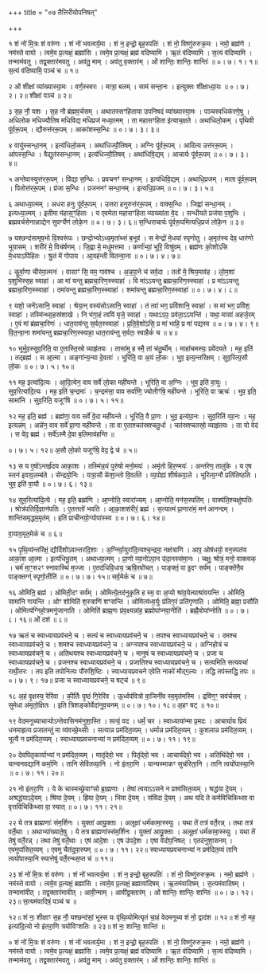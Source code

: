 +++
title = "०७ तैत्तिरीयोपनिषत्"

+++


१ शं नो॑ मि॒त्रः शं वरु॑णः । शं नो॑ भवत्वर्य॒मा । शं न॒ इन्द्रो॒
बृह॒स्पतिः॑ । शं नो॒ विष्णु॑रुरुक्र॒मः । नमो॒ ब्रह्म॑णे । नम॑स्ते वायो ।
त्वमे॒व प्र॒त्यक्षं॒ ब्रह्मा॑सि । त्वमे॒व प्र॒त्यक्षं॒ ब्रह्म॑ वदिष्यामि । ऋ॒तं
व॑दिष्यामि । स॒त्यं व॑दिष्यामि । तन्माम॑वतु । तद्व॒क्तार॑मवतु । अव॑तु॒ माम् ।
अव॑तु व॒क्तार॑म् । ओं शान्तिः॒ शान्तिः॒ शान्तिः॑ ॥ ०। ७। १। १॥ स॒त्यं व॑दिष्यामि॒
पञ्च॑ च ॥ १॥

२ ओं शीक्षां व्या॑ख्यास्या॒मः । वर्ण॒स्स्वरः । मात्रा॒ बलम् । साम॑ सन्ता॒नः । इत्युक्तः
शी॑क्षाध्या॒यः ॥ ०। ७। २। २॥ शीक्षां पञ्च॑ ॥ २॥

३ स॒ह नौ॒ यशः । स॒ह नौ ब्र॑ह्मव॒र्चसम् । अथातस्सꣳहिताया उपनिषदं
व्या॑ख्यास्या॒मः । पञ्चस्वधिक॑रणे॒षु । अधिलोक मधिज्यौतिष मधिविद्य मधिप्रज॑
मध्या॒त्मम् । ता महासꣳहिता इ॑त्याच॒क्षते । अथा॑धिलो॒कम् । पृथिवी पू॑र्वरू॒पम्
। द्यौरुत्त॑ररू॒पम् । आका॑शस्स॒न्धिः ॥ ०। ७। ३। ३॥

४ वायु॑स्सन्धा॒नम् । इत्य॑धिलो॒कम् । अथा॑धिज्यौ॒तिषम् । अग्निः पू॑र्वरू॒पम् ।
आदित्य उत्त॑ररू॒पम् । आ॑पस्स॒न्धिः । वैद्युत॑स्सन्धा॒नम् । इत्य॑धिज्यौ॒तिषम् ।
अथा॑धिवि॒द्यम् । आचार्यः पू॑र्वरू॒पम् ॥ ०। ७। ३। ४॥

५ अन्तेवास्युत्त॑ररू॒पम् । वि॑द्या स॒न्धिः । प्रवचनꣳ॑ सन्धा॒नम् ।
इत्य॑धिवि॒द्यम् । अथाधि॒प्रजम् । माता पू॑र्वरू॒पम् । पितोत्त॑ररू॒पम् । प्र॑जा
स॒न्धिः । प्रजननꣳ॑ सन्धा॒नम् । इत्यधि॒प्रजम् ॥ ०। ७। ३। ५॥

६ अथाध्या॒त्मम् । अधरा हनुः पू॑र्वरू॒पम् । उत्तरा हनुरुत्त॑ररू॒पम् । वाक्स॒न्धिः ।
जिह्वा॑ सन्धा॒नम् । इत्यध्या॒त्मम् । इतीमा म॑हास॒ꣳ॒हिताः । य एवमेता महासꣳहिता
व्याख्या॑ता वे॒द । सन्धीयते प्रज॑या प॒शुभिः । ब्रह्मवर्चसेनान्नाद्येन सुवर्ग्येण॑
लोके॒न ॥ ०। ७। ३। ६॥ स॒न्धिराचार्यः पू॑र्वरू॒पमित्यधि॒प्रजं लो॑के॒न ॥ ३॥

७ यश्छन्द॑सामृष॒भो वि॒श्वरू॑पः । छन्दो॒भ्योऽध्य॒मृता॑थ्सं ब॒भूव॑ ।
स मेन्द्रो॑ मे॒धया॑ स्पृणोतु । अ॒मृत॑स्य देव॒ धार॑णो भूयासम् । शरी॑रं मे॒
विच॑र्षणम् । जि॒ह्वा मे॒ मधु॑मत्तमा । कर्णा॑भ्यां॒ भूरि॒ विश्रु॑वम् । ब्रह्म॑णः
को॒शो॑ऽसि मे॒धयाऽपि॑हितः । श्रु॒तं मे॑ गोपाय । आ॒वह॑न्ती वितन्वा॒ना ॥ ०। ७। ४। ७॥

८ कु॒र्वा॒णा चीर॑मा॒त्मनः॑ । वासाꣳ॑ सि॒ मम॒ गाव॑श्च । अ॒न्न॒पा॒ने
च॑ सर्व॒दा । ततो॑ मे॒ श्रिय॒माव॑ह । लो॒म॒शां प॒शुभि॑स्स॒ह स्वाहा॑
। आ मा॑ यन्तु ब्रह्मचा॒रिण॒स्स्वाहा॑ । वि मा॑ऽऽयन्तु ब्रह्मचा॒रिण॒स्स्वाहा॑ । प्र
मा॑ऽऽयन्तु ब्रह्मचा॒रिण॒स्स्वाहा॑ । दमा॑यन्तु ब्रह्मचा॒रिण॒स्स्वाहा॑ । शमा॑यन्तु
ब्रह्मचा॒रिण॒स्स्वाहा॑ ॥ ०। ७। ४। ८॥

९ यशो॒ जने॑ऽसानि॒ स्वाहा॑ । श्रेया॒न् वस्य॑सोऽसानि॒ स्वाहा॑ । तं त्वा॑ भग॒
प्रवि॑शानि॒ स्वाहा॑ । स मा॑ भग॒ प्रवि॑श॒ स्वाहा॑ । तस्मि॑न्थ्स॒हस्र॑शाखे ।
नि भ॑गा॒हं त्वयि॑ मृजे॒ स्वाहा॑ । यथाऽऽपः॒ प्रव॑ता॒ऽऽयन्ति॑ । यथा॒
मासा॑ अहर्ज॒रम् । ए॒वं मां ब्र॑ह्मचा॒रिणः॑ । धात॒राय॑न्तु स॒र्वत॒स्स्वाहा॑
। प्र॒ति॒वे॒शो॑ऽसि॒ प्र मा॑ भाहि॒ प्र मा॑ पद्यस्व ॥ ०। ७। ४। ९॥ वि॒त॒न्वा॒ना
शमा॑यन्तु ब्रह्मचा॒रिण॒स्स्वाहा॒ धात॒राय॑न्तु स॒र्वतः॒ स्वाहैकं॑ च ॥ ४॥

१० भूर्भुव॒स्सुव॒रिति॒ वा ए॒तास्ति॒स्रो व्याहृ॑तयः । तासा॑मु ह स्मै॒ तां
च॑तु॒र्थीम् । माहा॑चमस्यः॒ प्रवे॑दयते । मह॒ इति॑ । तद्ब्रह्म॑ । स आ॒त्मा ।
अङ्गा॑न्य॒न्या दे॒वताः॑ । भूरिति॒ वा अ॒यं लो॒कः । भुव॒ इत्य॒न्तरि॑क्षम् ।
सुव॒रित्य॒सौ लो॒कः ॥ ०। ७। ५। १०॥

११ मह॒ इत्या॑दि॒त्यः । आ॒दि॒त्येन॒ वाव सर्वे॑ लो॒का मही॑यन्ते । भूरिति॒ वा
अ॒ग्निः । भुव॒ इति॑ वा॒युः । सुव॒रित्या॑दि॒त्यः । मह॒ इति॑ च॒न्द्रमाः॑ ।
च॒न्द्रम॑सा॒ वाव सर्वा॑णि॒ ज्योतीꣳ॑षि॒ मही॑यन्ते । भूरिति॒ वा ऋचः॑ ।
भुव॒ इति॒ सामा॑नि । सुव॒रिति॒ यजूꣳ॑षि ॥ ०। ७। ५। ११॥

१२ मह॒ इति॒ ब्रह्म॑ । ब्रह्म॑णा॒ वाव सर्वे॑ वे॒दा मही॑यन्ते । भूरिति॒ वै
प्रा॒णः । भुव॒ इत्य॑पा॒नः । सुव॒रिति॑ व्या॒नः । मह॒ इत्यन्न॑म् । अन्ने॑न॒ वाव
सर्वे॑ प्रा॒णा मही॑यन्ते । ता वा ए॒ताश्चत॑स्रश्चतु॒र्धा । चत॑स्रश्चतस्रो॒
व्याहृ॑तयः । ता यो वेद॑ । स वे॑द॒ ब्रह्म॑ । सर्वे॑ऽस्मै दे॒वा ब॒लिमाव॑हन्ति ॥

०। ७। ५। १२॥ अ॒सौ लो॒को यजूꣳ॑षि॒ वेद॒ द्वे च॑ ॥ ५॥

१३ स य ए॒षो॑ऽन्तर्हृ॑दय आका॒शः । तस्मि॑न्न॒यं पुरु॑षो मनो॒मयः॑ ।
अमृ॑तो हिर॒ण्मयः॑ । अन्त॑रेण॒ तालु॑के । य ए॒ष स्तन॑ इवाव॒लम्ब॑ते ।
से॑न्द्रयो॒निः । यत्रा॒सौ के॑शा॒न्तो वि॒वर्त॑ते । व्य॒पोह्य॑ शीर्षकपा॒ले ।
भूरित्य॒ग्नौ प्रति॑तिष्ठति । भुव॒ इति॑ वा॒यौ ॥ ०। ७। ६। १३॥

१४ सुव॒रित्या॑दि॒त्ये । मह॒ इति॒ ब्रह्म॑णि । आ॒प्नोति॒ स्वारा॑ज्यम् । आ॒प्नोति॒
मन॑स॒स्पति॑म् । वाक्प॑ति॒श्चक्षु॑ष्पतिः । श्रोत्र॑पतिर्वि॒ज्ञान॑पतिः ।
ए॒तत्ततो॑ भवति । आ॒का॒शश॑रीरं॒ ब्रह्म॑ । स॒त्यात्म॑ प्रा॒णारा॑मं॒ मन॑
आनन्दम् । शान्ति॑समृद्धम॒मृत॑म् । इति॑ प्राचीनयो॒ग्योपा॑स्स्व ॥ ०। ७। ६। १४॥

वा॒याव॒मृत॒मेकं॑ च ॥ ६॥

१५ पृ॒थि॒व्य॑न्तरि॑क्षं॒ द्यौर्दिशो॑ऽवान्तरदि॒शाः ।
अ॒ग्निर्वा॒युरा॑दि॒त्यश्च॒न्द्रमा॒ नक्ष॑त्राणि । आप॒ ओष॑धयो॒ वन॒स्पत॑य
आका॒श आ॒त्मा । इत्य॑धिभू॒तम् । अथाध्या॒त्मम् । प्रा॒णो व्या॒नो॑ऽपा॒न
उ॑दा॒नस्स॑मा॒नः । चक्षुः॒ श्रोत्रं॒ मनो॒ वाक्त्वक् । चर्म॑ मा॒ꣳ॒स२ꣳ
स्नावास्थि॑ म॒ज्जा । ए॒तद॑धिवि॒धाय॒ ऋषि॒रवो॑चत् । पाङ्क्तं॒ वा इ॒दꣳ
सर्व॑म् । पाङ्क्ते॑नै॒व पाङ्क्तग्ग्॑ स्पृणो॒तीति॑ ॥ ०। ७। ७। १५॥ सर्व॒मेकं॑ च ॥ ७॥

१६ ओमिति॒ ब्रह्म॑ । ओमिती॒दꣳ सर्व॑म् । ओमित्ये॒तद॑नुकृति ह स्म॒ वा अ॒प्यो
श्रा॑व॒येत्याश्रा॑वयन्ति । ओमिति॒ सामा॑नि गायन्ति । ओꣳ शोमिति॑ श॒स्त्राणि॑
शꣳसन्ति । ओमित्य॑ध्व॒र्युः प्र॑तिग॒रं प्रति॑गृणाति । ओमिति॒ ब्रह्मा॒
प्रसौ॑ति । ओमित्य॑ग्निहो॒त्रमनु॑जानाति । ओमिति॑ ब्राह्म॒णः प्र॑व॒क्ष्यन्ना॑ह॒
ब्रह्मोपा॑प्नवा॒नीति॑ । ब्रह्मै॒वोपा॑प्नोति ॥ ०। ७। ८। १६॥ ओं दश॑ ॥ ८॥

१७ ऋतं च स्वाध्यायप्रव॑चने॒ च । सत्यं च स्वाध्यायप्रव॑चने॒ च ।
तपश्च स्वाध्यायप्रव॑चने॒ च । दमश्च स्वाध्यायप्रव॑चने॒ च । शमश्च
स्वाध्यायप्रव॑चने॒ च । अग्नयश्च स्वाध्यायप्रव॑चने॒ च । अग्निहोत्रं
च स्वाध्यायप्रव॑चने॒ च । अतिथयश्च स्वाध्यायप्रव॑चने॒ च । मानुषं
च स्वाध्यायप्रव॑चने॒ च । प्रजा च स्वाध्यायप्रव॑चने॒ च । प्रजनश्च
स्वाध्यायप्रव॑चने॒ च । प्रजातिश्च स्वाध्यायप्रव॑चने॒ च । सत्यमिति सत्यवचा॑
राथी॒तरः । तप इति तपोनित्यः पौ॑रुशि॒ष्टिः । स्वाध्यायप्रवचने एवेति नाको॑
मौद्ग॒ल्यः । तद्धि तप॑स्तद्धि॒ तपः ॥ ०। ७। ९। १७॥ प्रजा च स्वाध्यायप्रव॑चने॒
च षट्च॑ ॥ ९॥

१८ अ॒हं वृ॒क्षस्य॒ रेरि॑वा । की॒र्तिः पृ॒ष्ठं गि॒रेरि॑व । ऊ॒र्ध्वप॑वित्रो
वा॒जिनी॑व स्व॒मृत॑मस्मि । द्रवि॑ण॒ꣳ॒ सव॑र्चसम् । सुमेधा अ॑मृतो॒क्षितः
। इति त्रिशङ्कोर्वेदा॑नुव॒चनम् ॥ ०। ७। १०। १८॥ अ॒हꣳ षट् ॥ १०॥

१९ वेदमनूच्याचाऱ्योऽन्तेवासिनम॑नुशा॒स्ति । सत्यं॒ वद । धर्मं॒ चर । स्वाध्याया॑न्मा
प्र॒मदः । आचार्याय प्रियं धनमाहृत्य प्रजातन्तुं मा व्य॑वच्छे॒थ्सीः । सत्यान्न
प्रम॑दित॒व्यम् । धर्मान्न प्रम॑दित॒व्यम् । कुशलान्न प्रम॑दित॒व्यम् । भूत्यै न
प्रम॑दित॒व्यम् । स्वाध्यायप्रवचनाभ्यां न प्रम॑दित॒व्यम् ॥ ०। ७। ११। १९॥

२० देवपितृकार्याभ्यां न प्रम॑दित॒व्यम् । मातृ॑देवो॒ भव । पितृ॑देवो॒ भव ।
आचार्य॑देवो॒ भव । अतिथि॑देवो॒ भव । यान्यनवद्यानि॑ कर्मा॒णि । तानि सेवि॑तव्या॒नि
। नो इ॑तरा॒णि । यान्यस्माकꣳ सुच॑रिता॒नि । तानि त्वयो॑पास्या॒नि ॥ ०। ७। ११। २०॥

२१ नो इ॑तरा॒णि । ये के चास्मच्छ्रेयाꣳ॑सो ब्रा॒ह्मणाः । तेषां त्वयाऽऽसने न
प्रश्व॑सित॒व्यम् । श्रद्ध॑या दे॒यम् । अश्रद्ध॑याऽदे॒यम् । श्रि॑या दे॒यम् ।
ह्रि॑या दे॒यम् । भि॑या दे॒यम् । संवि॑दा दे॒यम् । अथ यदि ते कर्मविचिकिथ्सा वा
वृत्तविचिकि॑थ्सा वा॒ स्यात् ॥ ०। ७। ११। २१॥

२२ ये तत्र ब्राह्मणाः॑ संम॒र्शिनः । युक्ता॑ आयु॒क्ताः । अलूक्षा॑ धर्म॑कामा॒स्स्युः ।
यथा ते॑ तत्र॑ वर्ते॒रन्न् । तथा तत्र॑ वर्ते॒थाः । अथाभ्या॑ख्याते॒षु । ये तत्र
ब्राह्मणा॑स्संम॒र्शिनः । युक्ता॑ आयु॒क्ताः । अलूक्षा॑ धर्म॑कामा॒स्स्युः । यथा ते॑
तेषु॑ वर्ते॒रन्न् । तथा तेषु॑ वर्ते॒थाः । एष॑ आदे॒शः । एष उ॑पदे॒शः । एषा
वे॑दोप॒निषत् । एतद॑नुशा॒सनम् । एवमुपा॑सित॒व्यम् । एवमु चैत॑दुपा॒स्यम् ॥ ०। ७। ११। २२॥ स्वाध्यायप्रवचनाभ्यां न प्रम॑दित॒व्यं तानि त्वयो॑पास्या॒नि स्यात्तेषु॑
वर्ते॒रन्थ्स॒प्त च॑ ॥ ११॥

२३ शं नो॑ मि॒त्रः शं वरु॑णः । शं नो॑ भवत्वर्य॒मा । शं न॒ इन्द्रो॒
बृह॒स्पतिः॑ । शं नो॒ विष्णु॑रुरुक्र॒मः । नमो॒ ब्रह्म॑णे । नम॑स्ते वायो । त्वमे॒व
प्र॒त्यक्षं॒ ब्रह्मा॑सि । त्वामे॒व प्र॒त्यक्षं॒ ब्रह्मावा॑दिषम् । ऋ॒तम॑वादिषम्
। स॒त्यम॑वादिषम् । तन्मामा॑वीत् । तद्व॒क्तार॑मावीत् । आवी॒न्माम् । आवी॑द्व॒क्तार॑म्
। ओं शान्तिः॒ शान्तिः॒ शान्तिः॑ ॥ ०। ७। १२। २३॥ स॒त्यम॑वादिषं॒ पञ्च॑ च ॥

१२॥ शं नः॒ शीक्षाꣳ स॒ह नौ॒ यश्छन्द॑सां॒ भूस्स यः पृ॑थि॒व्योमित्यृतं
चा॒हं वेदमनूच्य शं नो॒ द्वाद॑श ॥ १२॥ शं नो॒ मह॒ इत्या॑दि॒त्यो नो इ॑तरा॒णि
त्रयो॑विꣳशतिः ॥ २३॥ शं नः॒ शान्तिः॒ शान्तिः॑ ॥

० शं नो॑ मि॒त्रः शं वरु॑णः । शं नो॑ भवत्वर्य॒मा । शं न॒ इन्द्रो॒
बृह॒स्पतिः॑ । शं नो॒ विष्णु॑रुरुक्र॒मः । नमो॒ ब्रह्म॑णे । नम॑स्ते वायो ।
त्वमे॒व प्र॒त्यक्षं॒ ब्रह्मा॑सि । त्वमे॒व प्र॒त्यक्षं॒ ब्रह्म॑ वदिष्यामि । ऋ॒तं
व॑दिष्यामि । स॒त्यं व॑दिष्यामि । तन्माम॑वतु । तद्व॒क्तार॑मवतु । अव॑तु॒ माम् ।
अव॑तु व॒क्तार॑म् । ओं शान्तिः॒ शान्तिः॒ शान्तिः॑ ॥
